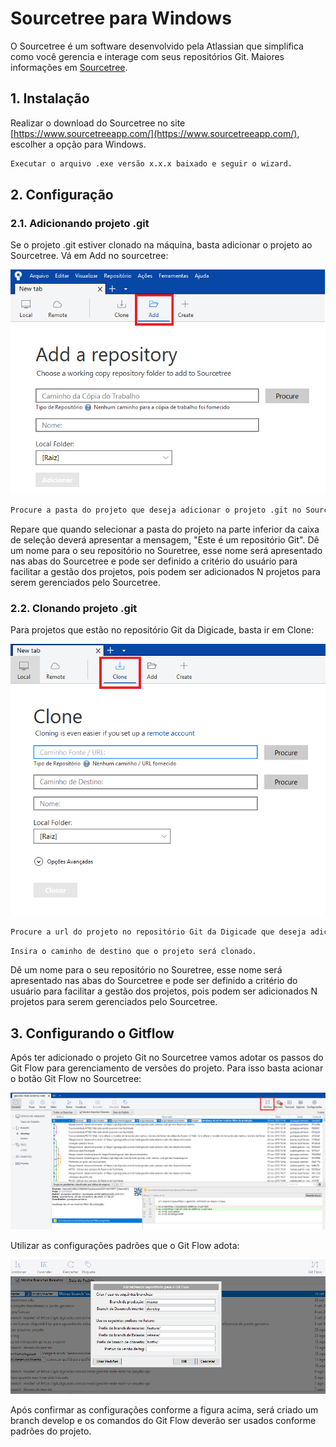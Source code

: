 
# Sourcetree para Windows

O Sourcetree é um software desenvolvido pela Atlassian que simplifica como você gerencia e interage com seus repositórios Git. Maiores informações em [Sourcetree](https://www.sourcetreeapp.com/).

## 1. Instalação
Realizar o download do Sourcetree no site [https://www.sourcetreeapp.com/](https://www.sourcetreeapp.com/), escolher a opção para Windows.

``` sh
Executar o arquivo .exe versão x.x.x baixado e seguir o wizard.
```

## 2. Configuração
### 2.1. Adicionando projeto .git

Se o projeto .git estiver clonado na máquina, basta adicionar o projeto ao Sourcetree.
Vá em Add no sourcetree: 

![Add projeto .git](addGitProject.png)

``` sh
Procure a pasta do projeto que deseja adicionar o projeto .git no Sourcetree.
```
Repare que quando selecionar a pasta do projeto na parte inferior da caixa de seleção deverá apresentar a mensagem, "Este é um repositório Git".
Dê um nome para o seu repositório no Souretree, esse nome será apresentado nas abas do Sourcetree e pode ser definido a critério do usuário para facilitar a gestão dos projetos, pois podem ser adicionados N projetos para serem gerenciados pelo Sourcetree.

### 2.2. Clonando projeto .git
Para projetos que estão no repositório Git da Digicade, basta ir em Clone:

![Clone projeto .git](cloneGitProject.png)

``` sh
Procure a url do projeto no repositório Git da Digicade que deseja adicionar ao Sourcetree.
```

``` sh
Insira o caminho de destino que o projeto será clonado.
```
Dê um nome para o seu repositório no Souretree, esse nome será apresentado nas abas do Sourcetree e pode ser definido a critério do usuário para facilitar a gestão dos projetos, pois podem ser adicionados N projetos para serem gerenciados pelo Sourcetree.

## 3. Configurando o Gitflow

Após ter adicionado o projeto Git no Sourcetree vamos adotar os passos do Git Flow para gerenciamento de versões do projeto. Para isso basta acionar o botão Git Flow no Sourcetree:

![Git Flow no Sourcetree](gitFlowSourcetree.png)


Utilizar as configurações padrões que o Git Flow adota:

![Configurações do repositório Git](confRepositorioGitSourcetree.PNG)

Após confirmar as configurações conforme a figura acima, será criado um branch develop e os comandos do Git Flow deverão ser usados conforme padrões do projeto.
